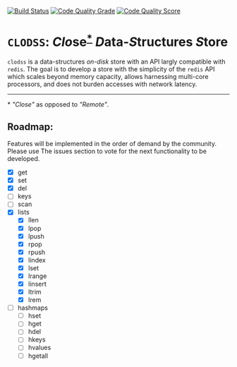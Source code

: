 [![Build Status](https://travis-ci.org/codomatech/clodss.svg?branch=master)](https://travis-ci.org/codomatech/clodss)
[![Code Quality Grade](https://www.code-inspector.com/project/2529/status/svg)](https://www.code-inspector.com/public/project/2529/clodss/dashboard)
[![Code Quality Score](https://www.code-inspector.com/project/2529/score/svg)](https://www.code-inspector.com/public/project/2529/clodss/dashboard)

# `CLODSS`: *Clo*se<sup>[*](#myfootnote1)</sup> *D*ata-*S*tructures *S*tore #

`clodss` is a data-structures *on-disk* store with an API largly compatible with
`redis`. The goal is to develop a store with the simplicity of the `redis` API
which scales beyond memory capacity, allows harnessing multi-core processors, and
does not burden accesses with network latency.

---
<a name="myfootnote1">*</a> *"Close"* as opposed to *"Remote"*.

## Roadmap:

Features will be implemented in the order of demand by the community. Please use
The issues section to vote for the next functionality to be developed.

- [x] get
- [x] set
- [x] del
- [ ] keys
- [ ] scan
- [x] lists
    - [x] llen
    - [x] lpop
    - [x] lpush
    - [x] rpop
    - [x] rpush
    - [x] lindex
    - [x] lset
    - [x] lrange
    - [x] linsert
    - [x] ltrim
    - [x] lrem
- [ ] hashmaps
    - [ ] hset
    - [ ] hget
    - [ ] hdel
    - [ ] hkeys
    - [ ] hvalues
    - [ ] hgetall
